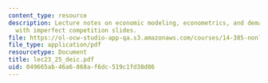 ```yaml
---
content_type: resource
description: Lecture notes on economic modeling, econometrics, and demand estimation
  with imperfect competition slides.
file: https://ol-ocw-studio-app-qa.s3.amazonaws.com/courses/14-385-nonlinear-econometric-analysis-fall-2007/049665ab46a6868af6dc519c1fd38d86_lec23_25_deic.pdf
file_type: application/pdf
resourcetype: Document
title: lec23_25_deic.pdf
uid: 049665ab-46a6-868a-f6dc-519c1fd38d86
---
```

